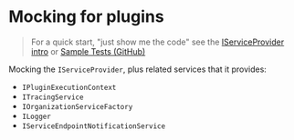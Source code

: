 # Mocking for plugins

> For a quick start, "just show me the code" see the [IServiceProvider intro](/dataverse-simulate/intro#mocking-the-iserviceprovider-to-test-plugins) or [Sample Tests (GitHub)](https://github.com/Cloud-Awesome/dataverse-simulate/tree/main/src/CloudAwesome.Xrm.Simulate/CloudAwesome.Xrm.Simulate.Test)

Mocking the `IServiceProvider`, plus related services that it provides:

- `IPluginExecutionContext`
- `ITracingService`
- `IOrganizationServiceFactory`
- `ILogger`
- `IServiceEndpointNotificationService`